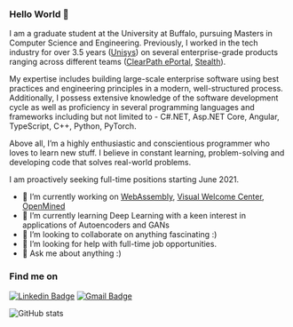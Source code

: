 ### Hello World 👋

I am a graduate student at the University at Buffalo, pursuing Masters in Computer Science and Engineering. Previously, I worked in the tech industry for over 3.5 years ([Unisys](https://www.unisys.com/)) on several enterprise-grade products ranging across different teams ([ClearPath ePortal](https://www.unisys.com/offerings/clearpath-forward/brochure/the-unisys-clearpath-forward-eportal-for-mcp-and-os-2200-environments-id-544), [Stealth](https://stealthsecurity.unisys.com/products-services/)). <br>

My expertise includes building large-scale enterprise software using best practices and engineering principles in a modern, well-structured process. Additionally, I possess extensive knowledge of the software development cycle as well as proficiency in several programming languages and frameworks including but not limited to - C#.NET, Asp.NET Core, Angular, TypeScript, C++, Python, PyTorch. <br>

Above all, I’m a highly enthusiastic and conscientious programmer who loves to learn new stuff. I believe in constant learning, problem-solving and developing code that solves real-world problems. <br>

I am proactively seeking full-time positions starting June 2021.

- 🔭 I’m currently working on [WebAssembly](https://github.com/HemantKoti/CSE-410-510.git), [Visual Welcome Center](https://github.com/HemantKoti/Visual-Welcome-Center.git), [OpenMined](https://github.com/OpenMined/SyferText.git)
- 🌱 I’m currently learning Deep Learning with a keen interest in applications of Autoencoders and GANs
- 👯 I’m looking to collaborate on anything fascinating :)
- 🤔 I’m looking for help with full-time job opportunities.
- 💬 Ask me about anything :) 



### Find me on

[![Linkedin Badge](https://img.shields.io/badge/linkedin-%230077B5.svg?&style=for-the-badge&logo=linkedin&logoColor=white&link=https://www.linkedin.com/in/hemantkoti/)](https://www.linkedin.com/in/hemantkoti/) [![Gmail Badge](https://img.shields.io/badge/gmail-D14836?&style=for-the-badge&logo=gmail&logoColor=white&link=mailto:kotihemant@gmail.com)](mailto:kotihemant@gmail.com)


<!-- <p>
<!--  <a href="https://hemantkoti.github.io/" target="_blank" rel="noopener noreferrer"> <img src="https://raw.githubusercontent.com/iconic/open-iconic/master/svg/globe.svg" alt="Python" height="30" style="vertical-align:top; margin:4px"> </a> -->
<!--  <a href="https://linkedin.com/in/hemantkoti" target="_blank" rel="noopener noreferrer"> <img src="https://cdn.jsdelivr.net/npm/simple-icons@v3/icons/linkedin.svg" alt="LinkedIn" height="30" style="vertical-align:top; margin:10px"></a>
 <a href="mailto:kotihemant@gmail.com"> <img src="https://cdn.jsdelivr.net/npm/simple-icons@v3/icons/gmail.svg" alt="Mail" height="30" style="vertical-align:top; margin:10px"></a> -->
<!-- </p> -->

![GitHub stats](https://github-readme-stats.vercel.app/api?username=HemantKoti&show_icons=true)
